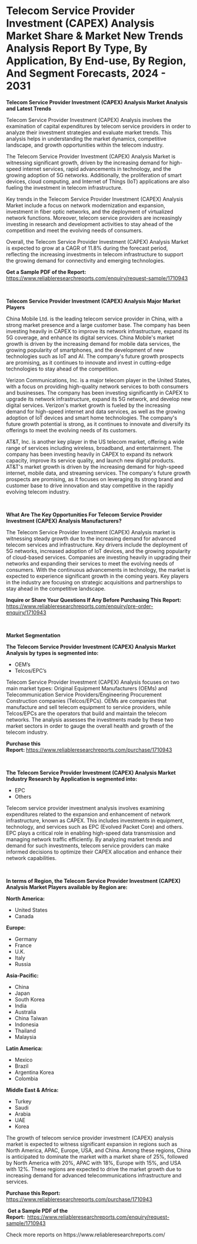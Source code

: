 <p><h1>Telecom Service Provider Investment (CAPEX) Analysis Market Share & Market New Trends Analysis Report By Type, By Application, By End-use, By Region, And Segment Forecasts, 2024 - 2031</h1></p><p><strong>Telecom Service Provider Investment (CAPEX) Analysis Market Analysis and Latest Trends</strong></p>
<p><p>Telecom Service Provider Investment (CAPEX) Analysis involves the examination of capital expenditures by telecom service providers in order to analyze their investment strategies and evaluate market trends. This analysis helps in understanding the market dynamics, competitive landscape, and growth opportunities within the telecom industry.</p><p>The Telecom Service Provider Investment (CAPEX) Analysis Market is witnessing significant growth, driven by the increasing demand for high-speed internet services, rapid advancements in technology, and the growing adoption of 5G networks. Additionally, the proliferation of smart devices, cloud computing, and Internet of Things (IoT) applications are also fueling the investment in telecom infrastructure.</p><p>Key trends in the Telecom Service Provider Investment (CAPEX) Analysis Market include a focus on network modernization and expansion, investment in fiber optic networks, and the deployment of virtualized network functions. Moreover, telecom service providers are increasingly investing in research and development activities to stay ahead of the competition and meet the evolving needs of consumers.</p><p>Overall, the Telecom Service Provider Investment (CAPEX) Analysis Market is expected to grow at a CAGR of 11.8% during the forecast period, reflecting the increasing investments in telecom infrastructure to support the growing demand for connectivity and emerging technologies.</p></p>
<p><strong>Get a Sample PDF of the Report:&nbsp;</strong> <a href="https://www.reliableresearchreports.com/enquiry/request-sample/1710943">https://www.reliableresearchreports.com/enquiry/request-sample/1710943</a></p>
<p>&nbsp;</p>
<p><strong>Telecom Service Provider Investment (CAPEX) Analysis Major Market Players</strong></p>
<p><p>China Mobile Ltd. is the leading telecom service provider in China, with a strong market presence and a large customer base. The company has been investing heavily in CAPEX to improve its network infrastructure, expand its 5G coverage, and enhance its digital services. China Mobile's market growth is driven by the increasing demand for mobile data services, the growing popularity of smartphones, and the development of new technologies such as IoT and AI. The company's future growth prospects are promising, as it continues to innovate and invest in cutting-edge technologies to stay ahead of the competition.</p><p>Verizon Communications, Inc. is a major telecom player in the United States, with a focus on providing high-quality network services to both consumers and businesses. The company has been investing significantly in CAPEX to upgrade its network infrastructure, expand its 5G network, and develop new digital services. Verizon's market growth is fueled by the increasing demand for high-speed internet and data services, as well as the growing adoption of IoT devices and smart home technologies. The company's future growth potential is strong, as it continues to innovate and diversify its offerings to meet the evolving needs of its customers.</p><p>AT&T, Inc. is another key player in the US telecom market, offering a wide range of services including wireless, broadband, and entertainment. The company has been investing heavily in CAPEX to expand its network capacity, improve its service quality, and launch new digital products. AT&T's market growth is driven by the increasing demand for high-speed internet, mobile data, and streaming services. The company's future growth prospects are promising, as it focuses on leveraging its strong brand and customer base to drive innovation and stay competitive in the rapidly evolving telecom industry.</p></p>
<p>&nbsp;</p>
<p><strong>What Are The Key Opportunities For Telecom Service Provider Investment (CAPEX) Analysis Manufacturers?</strong></p>
<p><p>The Telecom Service Provider Investment (CAPEX) Analysis market is witnessing steady growth due to the increasing demand for advanced telecom services and infrastructure. Key drivers include the deployment of 5G networks, increased adoption of IoT devices, and the growing popularity of cloud-based services. Companies are investing heavily in upgrading their networks and expanding their services to meet the evolving needs of consumers. With the continuous advancements in technology, the market is expected to experience significant growth in the coming years. Key players in the industry are focusing on strategic acquisitions and partnerships to stay ahead in the competitive landscape.</p></p>
<p><strong>Inquire or Share Your Questions If Any Before Purchasing This Report:</strong> <a href="https://www.reliableresearchreports.com/enquiry/pre-order-enquiry/1710943">https://www.reliableresearchreports.com/enquiry/pre-order-enquiry/1710943</a></p>
<p>&nbsp;</p>
<p><strong>Market Segmentation</strong></p>
<p><strong>The Telecom Service Provider Investment (CAPEX) Analysis Market Analysis by types is segmented into:</strong></p>
<p><ul><li>OEM’s</li><li>Telcos/EPC’s</li></ul></p>
<p><p>Telecom Service Provider Investment (CAPEX) Analysis focuses on two main market types: Original Equipment Manufacturers (OEMs) and Telecommunication Service Providers/Engineering Procurement Construction companies (Telcos/EPCs). OEMs are companies that manufacture and sell telecom equipment to service providers, while Telcos/EPCs are the operators that build and maintain the telecom networks. The analysis assesses the investments made by these two market sectors in order to gauge the overall health and growth of the telecom industry.</p></p>
<p><strong>Purchase this Report:&nbsp;</strong><a href="https://www.reliableresearchreports.com/purchase/1710943">https://www.reliableresearchreports.com/purchase/1710943</a></p>
<p>&nbsp;</p>
<p><strong>The Telecom Service Provider Investment (CAPEX) Analysis Market Industry Research by Application is segmented into:</strong></p>
<p><ul><li>EPC</li><li>Others</li></ul></p>
<p><p>Telecom service provider investment analysis involves examining expenditures related to the expansion and enhancement of network infrastructure, known as CAPEX. This includes investments in equipment, technology, and services such as EPC (Evolved Packet Core) and others. EPC plays a critical role in enabling high-speed data transmission and managing network traffic efficiently. By analyzing market trends and demand for such investments, telecom service providers can make informed decisions to optimize their CAPEX allocation and enhance their network capabilities.</p></p>
<p>&nbsp;</p>
<p><strong>In terms of Region, the Telecom Service Provider Investment (CAPEX) Analysis Market Players available by Region are:</strong></p>
<p>
    <p> <strong> North America: </strong>
        <ul>
            <li>United States</li>
            <li>Canada</li>
        </ul>
        </p> 
    <p> <strong> Europe: </strong>
        <ul>
            <li>Germany</li>
            <li>France</li>
            <li>U.K.</li>
            <li>Italy</li>
            <li>Russia</li>
        </ul>
        </p> 
    <p> <strong> Asia-Pacific: </strong>
        <ul>
            <li>China</li>
            <li>Japan</li>
            <li>South Korea</li>
            <li>India</li>
            <li>Australia</li>
            <li>China Taiwan</li>
            <li>Indonesia</li>
            <li>Thailand</li>
            <li>Malaysia</li>
        </ul>
        </p> 
    <p> <strong> Latin America: </strong>
        <ul>
            <li>Mexico</li>
            <li>Brazil</li>
            <li>Argentina Korea</li>
            <li>Colombia</li>
        </ul>
        </p> 
    <p> <strong> Middle East & Africa: </strong>
        <ul>
            <li>Turkey</li>
            <li>Saudi</li>
            <li>Arabia</li>
            <li>UAE</li>
            <li>Korea</li>
        </ul>
    </p>
    </p>
<p><p>The growth of telecom service provider investment (CAPEX) analysis market is expected to witness significant expansion in regions such as North America, APAC, Europe, USA, and China. Among these regions, China is anticipated to dominate the market with a market share of 25%, followed by North America with 20%, APAC with 18%, Europe with 15%, and USA with 12%. These regions are expected to drive the market growth due to increasing demand for advanced telecommunications infrastructure and services.</p></p>
<p><strong>Purchase this Report: </strong><a href="https://www.reliableresearchreports.com/purchase/1710943">https://www.reliableresearchreports.com/purchase/1710943</a></p>
<p>&nbsp;<strong>Get a Sample PDF of the Report:&nbsp;&nbsp;</strong><a href="https://www.reliableresearchreports.com/enquiry/request-sample/1710943">https://www.reliableresearchreports.com/enquiry/request-sample/1710943</a></p>
<p><strong></strong></p>
<p>Check more reports on https://www.reliableresearchreports.com/</p>